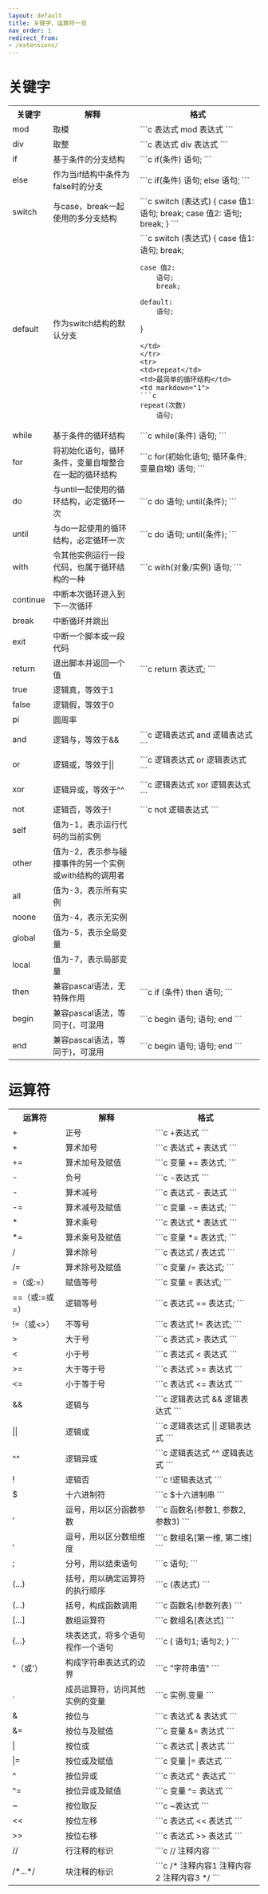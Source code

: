 ```yaml
---
layout: default
title: 关键字、运算符一览
nav_order: 1
redirect_from:
- /extensions/
---
```


# 关键字

<table>
<tr>
<th>关键字</th>
<th>解释</th>
<th>格式</th>
</tr>
<tr>
<td>mod</td>
<td>取模</td>
<td markdown="1">
```c
表达式 mod 表达式
```
</td>
</tr>
<tr>
<td>div</td>
<td>取整</td>
<td markdown="1">
```c
表达式 div 表达式
```
</td>
</tr>
<tr>
<td>if</td>
<td>基于条件的分支结构</td>
<td markdown="1">
```c
if(条件)
    语句;
```
</td>
</tr>
<tr>
<td>else</td>
<td>作为当if结构中条件为false时的分支</td>
<td markdown="1">
```c
if(条件)
    语句;
else
    语句;
```
</td>
</tr>
<tr>
<td>switch</td>
<td>与case，break一起使用的多分支结构</td>
<td markdown="1">
```c
switch (表达式)
{
    case 值1:
        语句;
        break;
    case 值2:
        语句;
        break;
}
```
</td>
</tr>
<tr>
<td>default</td>
<td>作为switch结构的默认分支</td>
<td markdown="1">
```c
switch (表达式)
{
    case 值1:
        语句;
        break;

    case 值2:
        语句;
        break;

    default:
        语句;
}
```
</td>
</tr>
<tr>
<td>repeat</td>
<td>最简单的循环结构</td>
<td markdown="1">
```c
repeat(次数)
    语句;
```
</td>
</tr>
<tr>
<td>while</td>
<td>基于条件的循环结构</td>
<td markdown="1">
```c
while(条件)
    语句;
```
</td>
</tr>
<tr>
<td>for</td>
<td>将初始化语句，循环条件，变量自增整合在一起的循环结构</td>
<td markdown="1">
```c
for(初始化语句; 循环条件; 变量自增)
    语句;
```
</td>
</tr>
<tr>
<td>do</td>
<td>与until一起使用的循环结构，必定循环一次</td>
<td markdown="1">
```c
do
    语句;
until(条件);
```
</td>
</tr>
<tr>
<td>until</td>
<td>与do一起使用的循环结构，必定循环一次</td>
<td markdown="1">
```c
do
    语句;
until(条件);
```
</td>
</tr>
<tr>
<td>with</td>
<td>令其他实例运行一段代码，也属于循环结构的一种</td>
<td markdown="1">
```c
with(对象/实例)
    语句;
```
</td>
</tr>
<tr>
<td>continue</td>
<td>中断本次循环进入到下一次循环</td>
<td></td>
</tr>
<tr>
<td>break</td>
<td>中断循环并跳出</td>
<td></td>
</tr>
<tr>
<td>exit</td>
<td>中断一个脚本或一段代码</td>
<td></td>
</tr>
<tr>
<td>return</td>
<td>退出脚本并返回一个值</td>
<td markdown="1">
```c
return 表达式;
```
</td>
</tr>
<tr>
<td>true</td>
<td>逻辑真，等效于1</td>
<td></td>
</tr>
<tr>
<td>false</td>
<td>逻辑假，等效于0</td>
<td></td>
</tr>
<tr>
<td>pi</td>
<td>圆周率</td>
<td></td>
</tr>
<tr>
<td>and</td>
<td>逻辑与，等效于&&</td>
<td markdown="1">
```c
逻辑表达式 and 逻辑表达式
```
</td>
</tr>
<tr>
<td>or</td>
<td>逻辑或，等效于||</td>
<td markdown="1">
```c
逻辑表达式 or 逻辑表达式
```
</td>
</tr>
<tr>
<td>xor</td>
<td>逻辑异或，等效于^^</td>
<td markdown="1">
```c
逻辑表达式 xor 逻辑表达式
```
</td>
</tr>
<tr>
<td>not</td>
<td>逻辑否，等效于!</td>
<td markdown="1">
```c
not 逻辑表达式
```
</td>
</tr>
<tr>
<td>self</td>
<td>值为-1，表示运行代码的当前实例</td>
<td></td>
</tr>
<tr>
<td>other</td>
<td>值为-2，表示参与碰撞事件的另一个实例或with结构的调用者</td>
<td></td>
</tr>
<tr>
<td>all</td>
<td>值为-3，表示所有实例</td>
<td></td>
</tr>
<tr>
<td>noone</td>
<td>值为-4，表示无实例</td>
<td></td>
</tr>
<tr>
<td>global</td>
<td>值为-5，表示全局变量</td>
<td></td>
</tr>
<tr>
<td>local</td>
<td>值为-7，表示局部变量</td>
<td></td>
</tr>
<tr>
<td>then</td>
<td>兼容pascal语法，无特殊作用</td>
<td markdown="1">
```c
if (条件) then
    语句;
```
</td>
</tr>
<tr>
<td>begin</td>
<td>兼容pascal语法，等同于{，可混用</td>
<td markdown="1">
```c
begin
    语句;
    语句;
end
```
</td>
</tr>
<tr>
<td>end</td>
<td>兼容pascal语法，等同于}，可混用</td>
<td markdown="1">
```c
begin
    语句;
    语句;
end
```
</td>
</tr>
</table>

# 运算符

<table>
<tr>
<th>运算符</th>
<th>解释</th>
<th>格式</th>
</tr>
<tr>
<td>+</td>
<td>正号</td>
<td markdown="1">
```c
+表达式
```
</td>
</tr>
<tr>
<td>+</td>
<td>算术加号</td>
<td markdown="1">
```c
表达式 + 表达式
```
</td>
</tr>
<tr>
<td>+=</td>
<td>算术加号及赋值</td>
<td markdown="1">
```c
变量 += 表达式;
```
</td>
</tr>
<tr>
<td>-</td>
<td>负号</td>
<td markdown="1">
```c
-表达式
```
</td>
</tr>
<tr>
<td>-</td>
<td>算术减号</td>
<td markdown="1">
```c
表达式 - 表达式
```
</td>
</tr>
<tr>
<td>-=</td>
<td>算术减号及赋值</td>
<td markdown="1">
```c
变量 -= 表达式;
```
</td>
</tr>
<tr>
<td>*</td>
<td>算术乘号</td>
<td markdown="1">
```c
表达式 * 表达式
```
</td>
</tr>
<tr>
<td>*=</td>
<td>算术乘号及赋值</td>
<td markdown="1">
```c
变量 *= 表达式;
```
</td>
</tr>
<tr>
<td>/</td>
<td>算术除号</td>
<td markdown="1">
```c
表达式 / 表达式
```
</td>
</tr>
<tr>
<td>/=</td>
<td>算术除号及赋值</td>
<td markdown="1">
```c
变量 /= 表达式;
```
</td>
</tr>
<tr>
<td>=（或:=）</td>
<td>赋值等号</td>
<td markdown="1">
```c
变量 = 表达式;
```
</td>
</tr>
<tr>
<td>==（或:=或=）</td>
<td>逻辑等号</td>
<td markdown="1">
```c
表达式 == 表达式;
```
</td>
</tr>
<tr>
<td>!=（或<>）</td>
<td>不等号</td>
<td markdown="1">
```c
表达式 != 表达式;
```
</td>
</tr>
<tr>
<td>></td>
<td>大于号</td>
<td markdown="1">
```c
表达式 > 表达式
```
</td>
</tr>
<tr>
<td><</td>
<td>小于号</td>
<td markdown="1">
```c
表达式 < 表达式
```
</td>
</tr>
<tr>
<td>>=</td>
<td>大于等于号</td>
<td markdown="1">
```c
表达式 >= 表达式
```
</td>
</tr>
<tr>
<td><=</td>
<td>小于等于号</td>
<td markdown="1">
```c
表达式 <= 表达式
```
</td>
</tr>
<tr>
<td>&&</td>
<td>逻辑与</td>
<td markdown="1">
```c
逻辑表达式 && 逻辑表达式
```
</td>
</tr>
<tr>
<td>||</td>
<td>逻辑或</td>
<td markdown="1">
```c
逻辑表达式 || 逻辑表达式
```
</td>
</tr>
<tr>
<td>^^</td>
<td>逻辑异或</td>
<td markdown="1">
```c
逻辑表达式 ^^ 逻辑表达式
```
</td>
</tr>
<tr>
<td>!</td>
<td>逻辑否</td>
<td markdown="1">
```c
!逻辑表达式
```
</td>
</tr>
<tr>
<td>$</td>
<td>十六进制符</td>
<td markdown="1">
```c
$十六进制串
```
</td>
</tr>
<tr>
<td>,</td>
<td>逗号，用以区分函数参数</td>
<td markdown="1">
```c
函数名(参数1, 参数2, 参数3)
```
</td>
</tr>
<tr>
<td>,</td>
<td>逗号，用以区分数组维度</td>
<td markdown="1">
```c
数组名[第一维, 第二维]
```
</td>
</tr>
<tr>
<td>;</td>
<td>分号，用以结束语句</td>
<td markdown="1">
```c
语句;
```
</td>
</tr>
<tr>
<td>(...)</td>
<td>括号，用以确定运算符的执行顺序</td>
<td markdown="1">
```c
(表达式)
```
</td>
</tr>
<tr>
<td>(...)</td>
<td>括号，构成函数调用</td>
<td markdown="1">
```c
函数名(参数列表)
```
</td>
</tr>
<tr>
<td>[...]</td>
<td>数组运算符</td>
<td markdown="1">
```c
数组名[表达式]
```
</td>
</tr>
<tr>
<td>{...}</td>
<td>块表达式，将多个语句视作一个语句</td>
<td markdown="1">
```c
{
    语句1;
    语句2;
}
```
</td>
</tr>
<tr>
<td>"（或'）</td>
<td>构成字符串表达式的边界</td>
<td markdown="1">
```c
"字符串值"
```
</td>
</tr>
<tr>
<td>.</td>
<td>成员运算符，访问其他实例的变量</td>
<td markdown="1">
```c
实例.变量
```
</td>
</tr>
<tr>
<td>&</td>
<td>按位与</td>
<td markdown="1">
```c
表达式 & 表达式
```
</td>
</tr>
<tr>
<td>&=</td>
<td>按位与及赋值</td>
<td markdown="1">
```c
变量 &= 表达式
```
</td>
</tr>
<tr>
<td>|</td>
<td>按位或</td>
<td markdown="1">
```c
表达式 | 表达式
```
</td>
</tr>
<tr>
<td>|=</td>
<td>按位或及赋值</td>
<td markdown="1">
```c
变量 |= 表达式
```
</td>
</tr>
<tr>
<td>^</td>
<td>按位异或</td>
<td markdown="1">
```c
表达式 ^ 表达式
```
</td>
</tr>
<tr>
<td>^=</td>
<td>按位异或及赋值</td>
<td markdown="1">
```c
变量 ^= 表达式
```
</td>
</tr>
<tr>
<td>~</td>
<td>按位取反</td>
<td markdown="1">
```c
~表达式
```
</td>
</tr>
<tr>
<td><<</td>
<td>按位左移</td>
<td markdown="1">
```c
表达式 << 表达式
```
</td>
</tr>
<tr>
<td>>></td>
<td>按位右移</td>
<td markdown="1">
```c
表达式 >> 表达式
```
</td>
</tr>
<tr>
<td>//</td>
<td>行注释的标识</td>
<td markdown="1">
```c
// 注释内容
```
</td>
</tr>
<tr>
<td>/*...*/</td>
<td>块注释的标识</td>
<td markdown="1">
```c
/* 
注释内容1
注释内容2
注释内容3 
*/
```
</td>
</tr>
</table>
